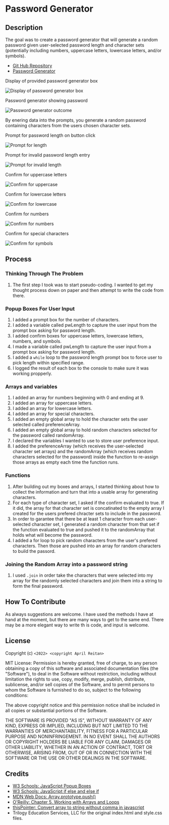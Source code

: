 # Password Generator


## Description

The goal was to create a password generator that will generate a random password given user-selected password length and character sets (potentially including numbers, uppercase letters, lowercase letters, and/or symbols).

- [Git Hub Repository](https://github.com/areitan/Password_Generator)
- [Password Generator](https://areitan.github.io/Password_Generator/)

Display of provided password generator box

![Display of password generator box](/assets/images/03-javascript-homework-demo.png)

Password generator showing password

![Password generator outcome](/assets/images/password.png)


By enering data into the prompts, you generate a random password containing characters from the users chosen character sets.

Prompt for password length on button click

![Prompt for length](/assets/images/pwd_length_screen1.png)

Prompt for invalid password length entry

![Prompt for invalid length](/assets/images/pwd_length.png)

Confirm for uppercase letters

![Confirm for uppercase ](/assets/images/uppercase.png)

Confirm for lowercase letters

![Confirm for lowercase](/assets/images/lowercase.png)

Confirm for numbers 

![Confirm for numbers](/assets/images/numbers.png)

Confirm for special characters

![Confirm for symbols](/assets/images/symbols.png)



## Process


### Thinking Through The Problem

1. The first step I took was to start pseudo-coding. I wanted to get my thought process down on paper and then attempt to write the code from there.


### Popup Boxes For User Input

1. I added a prompt box for the number of characters.
2. I added a variable called pwLength to capture the user input from the prompt box asking for password length.
3. I added confirm boxes for uppercase letters, lowercase letters, numbers, and symbols.
4. I made a variable called pwLength to capture the user input from a prompt box asking for password length. 
5. I added a ```while``` loop to the password length prompt box to force user to pick length within specified range.
6. I logged the result of each box to the console to make sure it was working propperly.


### Arrays and variables

1. I added an array for numbers beginning with 0 and ending at 9.
2. I added an array for uppercase letters.
3. I added an array for lowercase letters.
4. I added an array for special characters.
5. I added an empty global array to hold the character sets the user selected called preferenceArray.
6. I added an empty global array to hold random characters selected for the password called randomArray.
7. I declared the variables I wanted to use to store user preference input.
8. I added the preferenceArray (which receives the user-selected character set arrays) and the randomArray (which receives random characters selected for the password) inside the function to re-assign those arrays as empty each time the function runs.


### Functions

1. After building out my boxes and arrays, I started thinking about how to collect the information and turn that into a usable array for generating characters.
2. For each type of character set, I asked if the confirm evaluated to true. If it did, the array for that character set is concatinated to the empty array I created for the users prefered chracter sets to include in the password.
3. In order to garantee that there be at least 1 character from each user-selected character set, I generated a random character from that set if the function evaluated to true and pushed it to the randomArray that holds what will become the password.
4. I added a for loop to pick random characters from the user's prefered characters. Then those are pushed into an array for random characters to build the passord. 


### Joining the Random Array into a password string

1. I used ```.join``` in order take the characters that were selected into my array for the randomly selected characters and join them into a string to form the final password.


## How To Contribute

As always suggestions are welcome. I have used the methods I have at hand at the moment, but there are many ways to get to the same end. There may be a more elegant way to write th is code, and input is welcome.


## License

Copyright (c) ```<2022> <copyright April Reitan>```

MIT License:
Permission is hereby granted, free of charge, to any person obtaining a copy
of this software and associated documentation files (the "Software"), to deal
in the Software without restriction, including without limitation the rights
to use, copy, modify, merge, publish, distribute, sublicense, and/or sell
copies of the Software, and to permit persons to whom the Software is
furnished to do so, subject to the following conditions:

The above copyright notice and this permission notice shall be included in all
copies or substantial portions of the Software.

THE SOFTWARE IS PROVIDED "AS IS", WITHOUT WARRANTY OF ANY KIND, EXPRESS OR
IMPLIED, INCLUDING BUT NOT LIMITED TO THE WARRANTIES OF MERCHANTABILITY,
FITNESS FOR A PARTICULAR PURPOSE AND NONINFRINGEMENT. IN NO EVENT SHALL THE
AUTHORS OR COPYRIGHT HOLDERS BE LIABLE FOR ANY CLAIM, DAMAGES OR OTHER
LIABILITY, WHETHER IN AN ACTION OF CONTRACT, TORT OR OTHERWISE, ARISING FROM,
OUT OF OR IN CONNECTION WITH THE SOFTWARE OR THE USE OR OTHER DEALINGS IN THE
SOFTWARE.


## Credits

- [W3 Schools: JavaScript Popup Boxes](https://www.w3schools.com/js/js_popup.asp)
- [W3 Schools: JavaScript if else and else if](https://www.w3schools.com/js/js_if_else.asp)
- [MDN Web Docs: Array.prototype.push()](https://developer.mozilla.org/en-US/docs/Web/JavaScript/Reference/Global_Objects/Array/push)
- [O'Reilly: Chapter 5. Working with Arrays and Loops](https://www.oreilly.com/library/view/javascript-cookbook/9781449390211/ch05.html)
- [thisPointer: Convert array to string without comma in javascript](https://thispointer.com/convert-array-to-string-without-comma-in-javascript/)
- Trilogy Education Services, LLC for the original index.html and style.css files.





